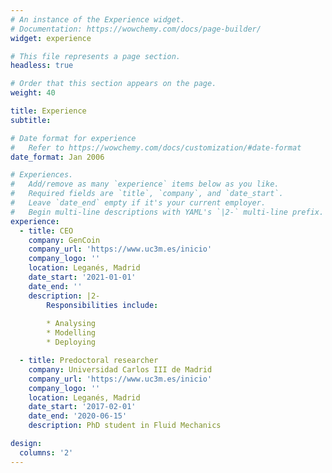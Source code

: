 ```yaml
---
# An instance of the Experience widget.
# Documentation: https://wowchemy.com/docs/page-builder/
widget: experience

# This file represents a page section.
headless: true

# Order that this section appears on the page.
weight: 40

title: Experience
subtitle:

# Date format for experience
#   Refer to https://wowchemy.com/docs/customization/#date-format
date_format: Jan 2006

# Experiences.
#   Add/remove as many `experience` items below as you like.
#   Required fields are `title`, `company`, and `date_start`.
#   Leave `date_end` empty if it's your current employer.
#   Begin multi-line descriptions with YAML's `|2-` multi-line prefix.
experience:
  - title: CEO
    company: GenCoin
    company_url: 'https://www.uc3m.es/inicio'
    company_logo: ''
    location: Leganés, Madrid
    date_start: '2021-01-01'
    date_end: ''
    description: |2-
        Responsibilities include:
        
        * Analysing
        * Modelling
        * Deploying

  - title: Predoctoral researcher
    company: Universidad Carlos III de Madrid
    company_url: 'https://www.uc3m.es/inicio'
    company_logo: ''
    location: Leganés, Madrid
    date_start: '2017-02-01'
    date_end: '2020-06-15'
    description: PhD student in Fluid Mechanics 

design:
  columns: '2'
---
```

